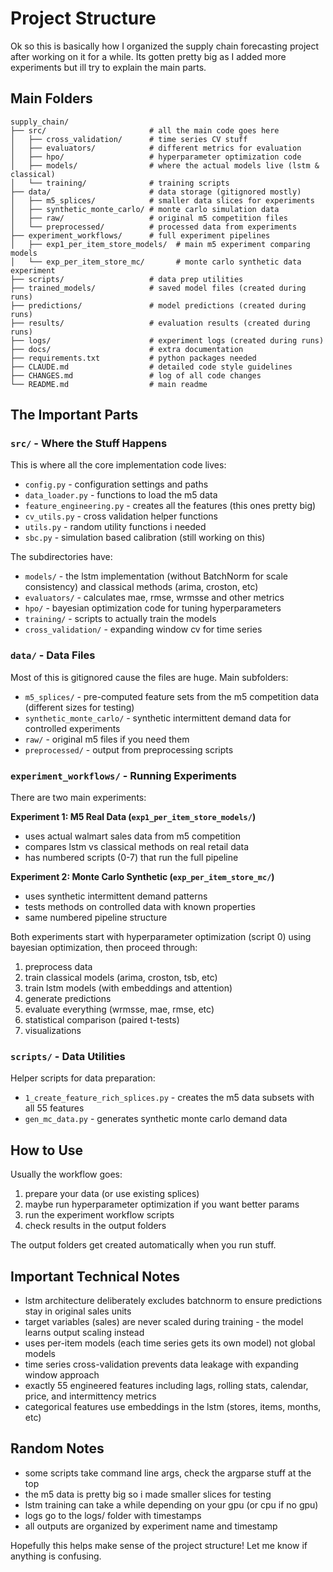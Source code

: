 # Project Structure

Ok so this is basically how I organized the supply chain forecasting project after working on it for a while. Its gotten pretty big as I added more experiments but ill try to explain the main parts.

## Main Folders

```
supply_chain/
├── src/                       # all the main code goes here
│   ├── cross_validation/      # time series CV stuff
│   ├── evaluators/            # different metrics for evaluation
│   ├── hpo/                   # hyperparameter optimization code
│   ├── models/                # where the actual models live (lstm & classical)
│   └── training/              # training scripts
├── data/                      # data storage (gitignored mostly)
│   ├── m5_splices/            # smaller data slices for experiments
│   ├── synthetic_monte_carlo/ # monte carlo simulation data
│   ├── raw/                   # original m5 competition files
│   └── preprocessed/          # processed data from experiments
├── experiment_workflows/      # full experiment pipelines
│   ├── exp1_per_item_store_models/  # main m5 experiment comparing models
│   └── exp_per_item_store_mc/       # monte carlo synthetic data experiment
├── scripts/                   # data prep utilities
├── trained_models/            # saved model files (created during runs)
├── predictions/               # model predictions (created during runs)
├── results/                   # evaluation results (created during runs)
├── logs/                      # experiment logs (created during runs)
├── docs/                      # extra documentation
├── requirements.txt           # python packages needed
├── CLAUDE.md                  # detailed code style guidelines
├── CHANGES.md                 # log of all code changes
└── README.md                  # main readme
```

## The Important Parts

### `src/` - Where the Stuff Happens

This is where all the core implementation code lives:
- `config.py` - configuration settings and paths
- `data_loader.py` - functions to load the m5 data
- `feature_engineering.py` - creates all the features (this ones pretty big)
- `cv_utils.py` - cross validation helper functions
- `utils.py` - random utility functions i needed
- `sbc.py` - simulation based calibration (still working on this)

The subdirectories have:
- `models/` - the lstm implementation (without BatchNorm for scale consistency) and classical methods (arima, croston, etc)
- `evaluators/` - calculates mae, rmse, wrmsse and other metrics
- `hpo/` - bayesian optimization code for tuning hyperparameters
- `training/` - scripts to actually train the models
- `cross_validation/` - expanding window cv for time series

### `data/` - Data Files

Most of this is gitignored cause the files are huge. Main subfolders:
- `m5_splices/` - pre-computed feature sets from the m5 competition data (different sizes for testing)
- `synthetic_monte_carlo/` - synthetic intermittent demand data for controlled experiments
- `raw/` - original m5 files if you need them
- `preprocessed/` - output from preprocessing scripts

### `experiment_workflows/` - Running Experiments

There are two main experiments:

**Experiment 1: M5 Real Data (`exp1_per_item_store_models/`)**
- uses actual walmart sales data from m5 competition
- compares lstm vs classical methods on real retail data
- has numbered scripts (0-7) that run the full pipeline

**Experiment 2: Monte Carlo Synthetic (`exp_per_item_store_mc/`)**
- uses synthetic intermittent demand patterns
- tests methods on controlled data with known properties
- same numbered pipeline structure

Both experiments start with hyperparameter optimization (script 0) using bayesian optimization, then proceed through:
1. preprocess data
2. train classical models (arima, croston, tsb, etc)
3. train lstm models (with embeddings and attention)
4. generate predictions
5. evaluate everything (wrmsse, mae, rmse, etc)
6. statistical comparison (paired t-tests)
7. visualizations

### `scripts/` - Data Utilities

Helper scripts for data preparation:
- `1_create_feature_rich_splices.py` - creates the m5 data subsets with all 55 features
- `gen_mc_data.py` - generates synthetic monte carlo demand data

## How to Use

Usually the workflow goes:
1. prepare your data (or use existing splices)
2. maybe run hyperparameter optimization if you want better params
3. run the experiment workflow scripts
4. check results in the output folders

The output folders get created automatically when you run stuff.

## Important Technical Notes

- lstm architecture deliberately excludes batchnorm to ensure predictions stay in original sales units
- target variables (sales) are never scaled during training - the model learns output scaling instead
- uses per-item models (each time series gets its own model) not global models
- time series cross-validation prevents data leakage with expanding window approach
- exactly 55 engineered features including lags, rolling stats, calendar, price, and intermittency metrics
- categorical features use embeddings in the lstm (stores, items, months, etc)

## Random Notes

- some scripts take command line args, check the argparse stuff at the top
- the m5 data is pretty big so i made smaller slices for testing
- lstm training can take a while depending on your gpu (or cpu if no gpu)
- logs go to the logs/ folder with timestamps
- all outputs are organized by experiment name and timestamp

Hopefully this helps make sense of the project structure! Let me know if anything is confusing.